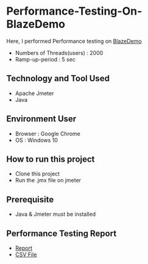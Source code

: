 # Performance-Testing-On-BlazeDemo

Here, I performed Performance testing on [BlazeDemo](https://blazedemo.com/)
- Numbers of Threads(users) : 2000
- Ramp-up-period : 5 sec

## Technology and Tool Used
- Apache Jmeter
- Java

## Environment User 
- Browser : Google Chrome
- OS : Windows 10

## How to run this project
- Clone this project
- Run the .jmx file on jmeter

## Prerequisite
- Java & Jmeter must be installed

## Performance Testing Report
- [Report](https://fascinating-rabanadas-0deba4.netlify.app/)
- [CSV File](https://drive.google.com/file/d/1u20a-KfxhKbqycy0WiFxcHx3TNUPHKdN/view?usp=sharing)
